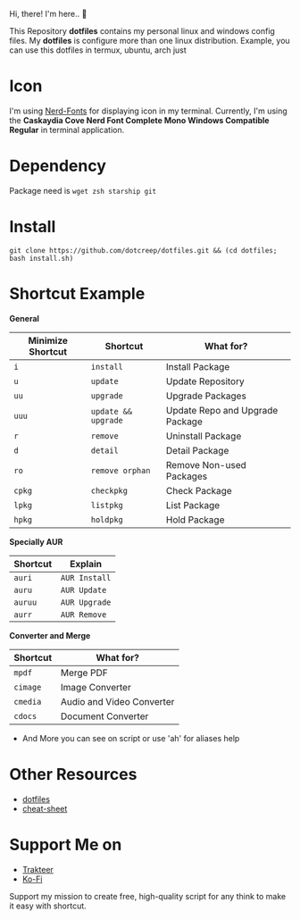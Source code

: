 Hi, there! I'm here.. 👋

This Repository **dotfiles** contains my personal linux and windows config files. My **dotfiles** is configure more than one linux distribution. Example, you can use this dotfiles in termux, ubuntu, arch just 


# Icon
I'm using [Nerd-Fonts](https://www.nerdfonts.com/) for displaying icon in my terminal. Currently, I'm using the **Caskaydia Cove Nerd Font Complete Mono Windows Compatible Regular** in terminal application.

# Dependency
Package need is `wget zsh starship git`

# Install
```
git clone https://github.com/dotcreep/dotfiles.git && (cd dotfiles; bash install.sh)
```

# Shortcut Example

**General**

Minimize Shortcut | Shortcut | What for?
--- | --- | ---
`i` | `install` | Install Package
`u` | `update` | Update Repository
`uu` | `upgrade` | Upgrade Packages
`uuu` | `update && upgrade` | Update Repo and Upgrade Package
`r` | `remove` | Uninstall Package
`d` | `detail` | Detail Package
`ro` | `remove orphan` | Remove Non-used Packages
`cpkg` | `checkpkg` | Check Package
`lpkg` | `listpkg` | List Package
`hpkg` | `holdpkg` | Hold Package

**Specially AUR**

Shortcut | Explain
--- | ---
`auri` | `AUR Install`
`auru` | `AUR Update`
`auruu` | `AUR Upgrade`
`aurr` | `AUR Remove`

**Converter and Merge**

Shortcut | What for?
--- | ---
`mpdf` | Merge PDF
`cimage` | Image Converter
`cmedia` | Audio and Video Converter
`cdocs` | Document Converter

- And More you can see on script or use 'ah' for aliases help

# Other Resources
- [dotfiles](https://github.com/dotcreep/dotfiles)
- [cheat-sheet](https://github.com/dotcreep/cheat-sheet)

# Support Me on
- [Trakteer](https://trakteer.id/dotcreep)
- [Ko-Fi](https://ko-fi.com/)

Support my mission to create free, high-quality script for any think to make it easy with shortcut.